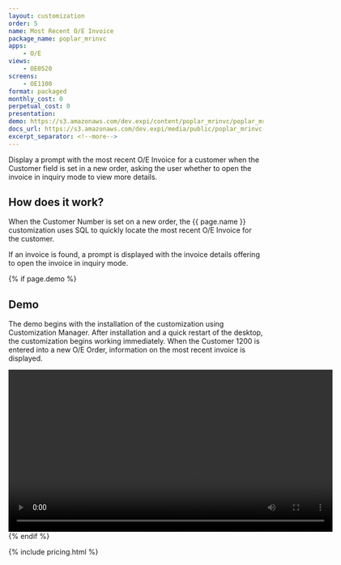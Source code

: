 ```yaml
---
layout: customization
order: 5
name: Most Recent O/E Invoice
package_name: poplar_mrinvc
apps:
    - O/E
views:
    - OE0520
screens:
    - OE1100
format: packaged
monthly_cost: 0
perpetual_cost: 0
presentation: 
demo: https://s3.amazonaws.com/dev.expi/content/poplar_mrinvc/poplar_mrinvc_demo.mp4
docs_url: https://s3.amazonaws.com/dev.expi/media/public/poplar_mrinvc-1.1.3/docs/index.html
excerpt_separator: <!--more-->
---
```


Display a prompt with the most recent O/E Invoice for a customer when the 
Customer field is set in a new order, asking the user whether to open the
invoice in inquiry mode to view more details.
<!--more-->

## How does it work?

When the Customer Number is set on a new order, the {{ page.name }} 
customization uses SQL to quickly locate the most recent O/E Invoice
for the customer.  

If an invoice is found, a prompt is displayed with the invoice details
offering to open the invoice in inquiry mode.

{% if page.demo %}
## Demo

The demo begins with the installation of the customization using Customization
Manager.  After installation and a quick restart of the desktop, the 
customization begins working immediately.  When the Customer 1200 is entered
into a new O/E Order, information on the most recent invoice is displayed.

<video width="640" controls>
  <source src="{{ page.demo }}" type="video/mp4">
  Your browser doesn't support the video tag.
</video>
{% endif %}

{% include pricing.html %}
